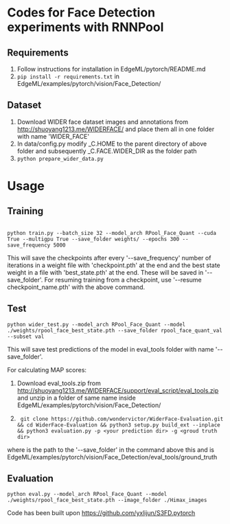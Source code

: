 # Codes for Face Detection experiments with RNNPool
## Requirements
1. Follow instructions for installation in EdgeML/pytorch/README.md
1. ``` pip install -r requirements.txt ``` in EdgeML/examples/pytorch/vision/Face_Detection/

## Dataset
1. Download WIDER face dataset images and annotations from http://shuoyang1213.me/WIDERFACE/ and place them all in one folder with name 'WIDER_FACE'
2. In data/config.py modify _C.HOME to the parent directory of above folder and subsequently _C.FACE.WIDER_DIR as the folder path 
3. ``` python prepare_wider_data.py ```



# Usage
## Training

```shell

python train.py --batch_size 32 --model_arch RPool_Face_Quant --cuda True --multigpu True --save_folder weights/ --epochs 300 --save_frequency 5000 

```
This will save the checkpoints after every '--save_frequency' number of iterations in a weight file with 'checkpoint.pth' at the end and the best state weight in a file with 'best_state.pth' at the end. These will be saved in '--save_folder'. For resuming training from a checkpoint, use '--resume checkpoint_name.pth' with the above command.


## Test

```shell
python wider_test.py --model_arch RPool_Face_Quant --model ./weights/rpool_face_best_state.pth --save_folder rpool_face_quant_val --subset val
```
This will save test predictions of the model in eval_tools folder with name '--save_folder'. 

For calculating MAP scores:

1. Download eval_tools.zip from http://shuoyang1213.me/WIDERFACE/support/eval_script/eval_tools.zip and unzip in a folder of same name inside EdgeML/examples/pytorch/vision/Face_Detection/

2. ``` git clone https://github.com/wondervictor/WiderFace-Evaluation.git && cd WiderFace-Evaluation && python3 setup.py build_ext --inplace && python3 evaluation.py -p <your prediction dir> -g <groud truth dir>```

where <your prediction dir> is the path to the '--save_folder' in the command above this and <groud truth dir> is EdgeML/examples/pytorch/vision/Face_Detection/eval_tools/ground_truth


## Evaluation

```shell
python eval.py --model_arch RPool_Face_Quant --model ./weights/rpool_face_best_state.pth --image_folder ./Himax_images
```

Code has been built upon https://github.com/yxlijun/S3FD.pytorch
